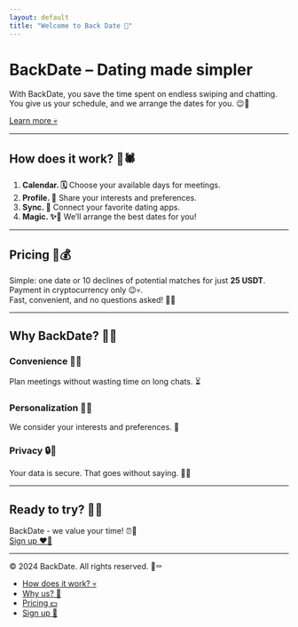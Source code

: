 ```yaml
---
layout: default
title: "Welcome to Back Date 🖤"
---
```


# BackDate – Dating made simpler

With BackDate, you save the time spent on endless swiping and chatting. You give us your schedule, and we arrange the dates for you. 😉🖤

[Learn more 💀](#how-it-works)

---

## How does it work? 🖤🕷️

1. **Calendar. 🗓️** Choose your available days for meetings.
2. **Profile. 📝** Share your interests and preferences.
3. **Sync. 🔄** Connect your favorite dating apps.
4. **Magic. ✨🖤** We’ll arrange the best dates for you!

---

## Pricing 🖤💰

Simple: one date or 10 declines of potential matches for just **25 USDT**. Payment in cryptocurrency only 😉💀.  
Fast, convenient, and no questions asked! 👻🖤

---

## Why BackDate? 🖤👀

### Convenience 🖤🤝
Plan meetings without wasting time on long chats. ⏳

### Personalization 🖤🎯
We consider your interests and preferences. 💌

### Privacy 🔒🖤
Your data is secure. That goes without saying. 🕵️‍♂️

---

## Ready to try? 🖤👄

BackDate - we value your time! ⏰🖤  
[Sign up ❤️‍🔥](signup.html)

---

© 2024 BackDate. All rights reserved. 🖤⚰️

- [How does it work? 💀](#how-it-works)
- [Why us? 👻](#why-backdate-🖤👀)
- [Pricing 💵](#pricing-🖤💰)
- [Sign up 🖤](signup.html)
